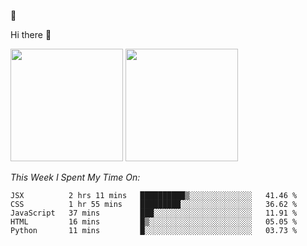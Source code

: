 
🚀 


Hi there 👋

<!--
**BambuTeam/BambuTeam** is a ✨ _special_ ✨ repository because its `README.md` (this file) appears on your GitHub profile.

Here are some ideas to get you started:

- 🔭 I’m currently working on ...
- 🌱 I’m currently learning ...
- 👯 I’m looking to collaborate on ...
- 🤔 I’m looking for help with ...
- 💬 Ask me about ...
- 📫 How to reach me: ...
- 😄 Pronouns: ...
- ⚡ Fun fact: ...
-->

<img height="180em" src="https://github-readme-stats.vercel.app/api?username=BambuTeam&show_icons=true&hide_border=true&&count_private=true&include_all_commits=true&theme=dark" />


<img height="180em" src="https://github-readme-stats.vercel.app/api/top-langs/?username=BambuTeam&layout=compact&theme=dark" />





*This Week I Spent My Time On:*
<!--START_SECTION:waka-->
```text
JSX          2 hrs 11 mins   ██████████▒░░░░░░░░░░░░░░   41.46 % 
CSS          1 hr 55 mins    █████████░░░░░░░░░░░░░░░░   36.62 % 
JavaScript   37 mins         ███░░░░░░░░░░░░░░░░░░░░░░   11.91 % 
HTML         16 mins         █▒░░░░░░░░░░░░░░░░░░░░░░░   05.05 % 
Python       11 mins         █░░░░░░░░░░░░░░░░░░░░░░░░   03.73 % 
```
<!--END_SECTION:waka-->
